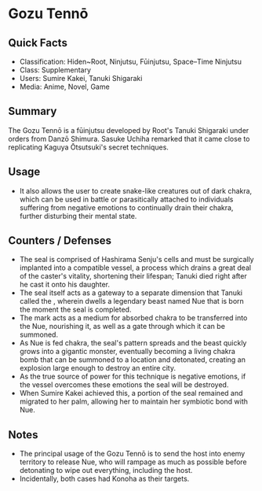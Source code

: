 # Gozu Tennō

## Quick Facts
- Classification: Hiden~Root, Ninjutsu, Fūinjutsu, Space–Time Ninjutsu
- Class: Supplementary
- Users: Sumire Kakei, Tanuki Shigaraki
- Media: Anime, Novel, Game

## Summary
The Gozu Tennō is a fūinjutsu developed by Root's Tanuki Shigaraki under orders from Danzō Shimura. Sasuke Uchiha remarked that it came close to replicating Kaguya Ōtsutsuki's secret techniques.

## Usage
- It also allows the user to create snake-like creatures out of dark chakra, which can be used in battle or parasitically attached to individuals suffering from negative emotions to continually drain their chakra, further disturbing their mental state.

## Counters / Defenses
- The seal is comprised of Hashirama Senju's cells and must be surgically implanted into a compatible vessel, a process which drains a great deal of the caster's vitality, shortening their lifespan; Tanuki died right after he cast it onto his daughter.
- The seal itself acts as a gateway to a separate dimension that Tanuki called the , wherein dwells a legendary beast named Nue that is born the moment the seal is completed.
- The mark acts as a medium for absorbed chakra to be transferred into the Nue, nourishing it, as well as a gate through which it can be summoned.
- As Nue is fed chakra, the seal's pattern spreads and the beast quickly grows into a gigantic monster, eventually becoming a living chakra bomb that can be summoned to a location and detonated, creating an explosion large enough to destroy an entire city.
- As the true source of power for this technique is negative emotions, if the vessel overcomes these emotions the seal will be destroyed.
- When Sumire Kakei achieved this, a portion of the seal remained and migrated to her palm, allowing her to maintain her symbiotic bond with Nue.

## Notes
- The principal usage of the Gozu Tennō is to send the host into enemy territory to release Nue, who will rampage as much as possible before detonating to wipe out everything, including the host.
- Incidentally, both cases had Konoha as their targets.
